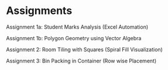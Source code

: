 # Assignments

Assignment 1a: Student Marks Analysis (Excel Automation) 

Assignment 1b: Polygon Geometry using Vector Algebra 

Assignment 2: Room Tiling with Squares (Spiral Fill Visualization) 

Assignment 3: Bin Packing in Container (Row wise Placement) 
